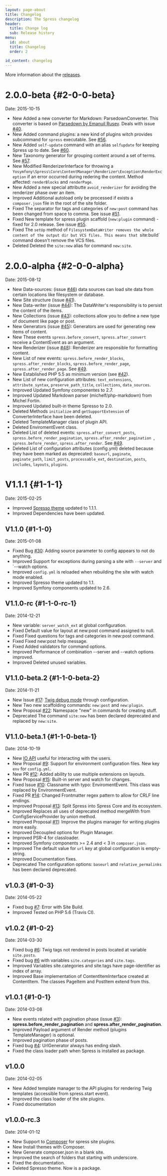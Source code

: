 ```yaml
---
layout: page-about
title: Changelog
description: The Spress changelog
header: 
  title: Change log
  sub: Release history
menu:
  id: about
  title: Changelog
  order: 2

id_content: changelog
---
```


More information about the [releases](https://github.com/yosymfony/Spress/releases).

# 2.0.0-beta {#2-0-0-beta}
Date: 2015-10-15

* <span class="label label-success">New</span> Added a new converter for Markdown: ParsedownConverter. This converter is based on [Parsedown by Emanuil Rusev](http://parsedown.org/). Deals with issue [#40](https://github.com/spress/Spress/issues/40).
* <span class="label label-success">New</span> Added command plugins: a new kind of plugins witch provides subcommand for `spress` executable. See [#56](https://github.com/spress/Spress/issues/56).
* <span class="label label-success">New</span> Added `self-update` command with an alias `selfupdate` for keeping Spress up to date. See [#60](https://github.com/spress/Spress/issues/60).
* <span class="label label-success">New</span> Taxonomy generator for grouping content around a set of terms. See [#57](https://github.com/spress/Spress/issues/57).
* <span class="label label-success">New</span> Modified RenderizerInterface for throwing a `Yosymfony\Spress\Core\ContentManager\Renderizer\Exception\RenderException` if an error occurred during redering the content. Method affected: `renderBlocks` and `renderPage`.
* <span class="label label-success">New</span> Added a new special attributte `avoid_renderizer` for avoiding the renderizer phase over an item.
* <span class="label label-primary">Improved</span> Additional autoload only be processed if exists a `composer.json` file in the root of the site folder.
* <span class="label label-default">Fixed</span> The separator for tags and categories of `new:post` command has been changed from space to comma. See issue [#51](https://github.com/spress/Spress/issues/51).
* <span class="label label-default">Fixed</span> New template for spress plugin scaffold (`new:plugin` command) - fixed for 2.0 release. See issue [#55](https://github.com/spress/Spress/issues/55).
* <span class="label label-default">Fixed</span> The `setUp` method of `FilesystemDataWriter removes the whole content of the output dir but VCS files. This means that `site:build` command doesn't remove the VCS files.
* <span class="label label-danger">Deleted</span> Deleted the `site:new` alias for command `new:site`.

# 2.0.0-alpha {#2-0-0-alpha}
Date: 2015-08-12

* <span class="label label-success">New</span> Data-sources: (issue [#46](https://github.com/spress/Spress/issues/46)) data sources can load site data from certain locations like filesystem or database.
* <span class="label label-success">New</span> Site structure (issue [#41](https://github.com/spress/Spress/issues/41)).
* <span class="label label-success">New</span> Data-writer (issue [#44](https://github.com/spress/Spress/issues/44)): The DataWriter's responsibility is to persist the content of the items.
* <span class="label label-success">New</span> Collections (issue [#43](https://github.com/spress/Spress/issues/43)): collections allow you to define a new type of document like page or post.
* <span class="label label-success">New</span> Generators (issue [#45](https://github.com/spress/Spress/issues/45)): Generators are used for generating new items of content.
* <span class="label label-success">New</span> These events `spress.before_convert`, `spress.after_convert` receive a ContentEvent as an argument.
* <span class="label label-success">New</span> Renderizer (issue [#48](https://github.com/spress/Spress/issues/48)): Renderizer are responsible for formatting content.
* <span class="label label-success">New</span> List of new events: `spress.before_render_blocks`, `spress.after_render_blocks`, `spress.before_render_page`, `spress.after_render_page`. See [#49](https://github.com/spress/Spress/issues/49).
* <span class="label label-success">New</span> Established PHP 5.5 as minimum version (see [#42](https://github.com/spress/Spress/issues/42)).
* <span class="label label-success">New</span> List of new configuration attributes: `text_extensions`, `attribute_syntax`, `preserve_path_title`, `collections`, `data_sources`.
* <span class="label label-primary">Improved</span> Updated Symfony componentes to 2.7.
* <span class="label label-primary">Improved</span> Updated Markdown parser (michelf/php-markdown) from Michel Fortin.
* <span class="label label-primary">Improved</span> Updated built-in theme Spresso to 2.0.
* <span class="label label-danger">Deleted</span> Methods `initialize` and `getSupportExtension` of ConverterInterface have been deleted.
* <span class="label label-danger">Deleted</span> TemplateManager class of plugin API.
* <span class="label label-danger">Deleted</span> EnviromentEvent class.
* <span class="label label-danger">Deleted</span> List of deleted events: `spress.after_convert_posts`, `spress.before_render_pagination`, `spress.after_render_pagination `, `spress.before_render`, `spress.after_render`. See [#49](https://github.com/spress/Spress/issues/49).
* <span class="label label-danger">Deleted</span> List of configuration attributes (config.yml) deleted because they have been marked as deprecated: `baseurl`, `paginate`, `paginate_path`, `limit_posts`, `processable_ext`, `destination`, `posts`, `includes`, `layouts`, `plugins`.

# V1.1.1 {#1-1-1}
Date: 2015-02-25

* <span class="label label-primary">Improved</span> [Spresso theme](https://github.com/yosymfony/Spress-theme-spresso/releases/tag/v1.1.1) updated to 1.1.1.
* <span class="label label-primary">Improved</span> Dependencies have been updated.

## V1.1.0 {#1-1-0}
Date: 2015-01-08

* <span class="label label-default">Fixed</span> Bug [#30](https://github.com/spress/Spress/issues/30): Adding source parameter to config appears to not do anything.
* <span class="label label-primary">Improved</span> Support for exceptions during parsing a site with `--server` and `--watch options.
* <span class="label label-primary">Improved</span> `config.yml` is reloaded when rebuilding the site with watch mode enabled.
* <span class="label label-primary">Improved</span> Spresso theme updated to 1.1.
* <span class="label label-primary">Improved</span> Symfony components updated to 2.6.

## V1.1.0-rc {#1-1-0-rc-1}
Date: 2014-12-21

* <span class="label label-success">New</span> variable: `server_watch_ext` at global configuration.
* <span class="label label-default">Fixed</span> Default value for layout at new:post command assigned to null.
* <span class="label label-default">Fixed</span> Fixed questions for tags and categories in new:post command.
* <span class="label label-default">Fixed</span> Fixed new:post help message.
* <span class="label label-default">Fixed</span> Added validators for command options.
* <span class="label label-primary">Improved</span> Performance of combination --server and --watch options improved.
* <span class="label label-primary">Improved</span> Deleted unused variables.

## V1.1.0-beta.2 {#1-1-0-beta-2}
Date: 2014-11-21

* <span class="label label-success">New</span> Issue [#17](https://github.com/spress/Spress/issues/17): 
[Twig debug mode](/news/2014/10/28/new-in-spress-1-1-debug-mode/) through configuration.
* <span class="label label-success">New</span> Two new scaffolding commands: `new:post` and `new:plugin`.
* <span class="label label-success">New</span> Proposal [#22](https://github.com/spress/Spress/issues/22): Namespace "new" in commands for creating stuff.
* <span class="label label-danger">Deprecated</span> The command `site:new` has been declared deprecated and replaced by `new:site`.

## V1.1.0-beta.1 {#1-1-0-beta-1}
Date: 2014-10-19

* <span class="label label-success">New</span> [IO API](/news/2014/05/11/new-in-spress-1-1-io-api/) useful for interacting with the users.
* <span class="label label-success">New</span> Proposal [#9](https://github.com/spress/Spress/issues/9): Support for environment configuration files. New key `env` for `config.yml`.
* <span class="label label-success">New</span> PR [#12](https://github.com/spress/Spress/issues/12): Added ability to use multiple extensions on layouts.
* <span class="label label-success">New</span> Proposal [#15](https://github.com/spress/Spress/issues/15): Built-in server and watch for changes.
* <span class="label label-default">Fixed</span> Issue [#10](https://github.com/spress/Spress/issues/10): Classname with typo: EnviromentEvent. This class was replaced by EnvironmentEvent.
* <span class="label label-default">Fixed</span> PR [#14](https://github.com/spress/Spress/issues/14): Changed Frontmatter regex pattern to allow for CRLF line endings.
* <span class="label label-primary">Improved</span> Proposal [#13](https://github.com/spress/Spress/issues/13): Split Spress into Spress Core and its ecosystem.
* <span class="label label-primary">Improved</span> Replaces all uses of deprecated method mergeWith from ConfigServiceProvider by union method.
* <span class="label label-primary">Improved</span> Proposal [#11](https://github.com/spress/Spress/issues/11): Improve the plugins manager for writing plugins more easily.
* <span class="label label-primary">Improved</span> Decoupled options for Plugin Manager.
* <span class="label label-primary">Improved</span> PSR-4 for classloader.
* <span class="label label-primary">Improved</span> Symfony components >= 2.4 and < 3 in `composer.json`.
* <span class="label label-primary">Improved</span> The default value for `url` key at global configuration is empty-string.
* <span class="label label-primary">Improved</span> Documentation fixes.
* <span class="label label-danger">Deprecated</span> The configuration options: `baseurl` and `relative_permalinks` has been declared  deprecated.

## v1.0.3 {#1-0-3}
Date: 2014-05-22

* <span class="label label-default">Fixed</span> bug [#7](https://github.com/yosymfony/Spress/issues/7): Error with Site Build.
* <span class="label label-primary">Improved</span> Tested on PHP 5.6 (Travis CI).

## v1.0.2 {#1-0-2}
Date: 2014-03-30

* <span class="label label-default">Fixed</span> bug [#6](https://github.com/yosymfony/Spress/issues/6): Twig tags not rendered in posts located at variable `site.posts`.
* <span class="label label-default">Fixed</span> bug [#6](https://github.com/yosymfony/Spress/issues/6) with variables `site.categories` and `site.tags`.
* <span class="label label-primary">Improved</span> Variables site.categories and site.tags have page-identifier as index of array.
* <span class="label label-primary">Improved</span> Base implementation of ContentItemInterface created at ContentItem. The classes PageItem and PostItem extend from this.



## v1.0.1 {#1-0-1}
Date: 2014-03-08

* <span class="label label-success">New</span> events related with pagination phase (issue [#3](https://github.com/yosymfony/Spress/issues/3)): **spress.before_render_pagination** and **spress.after_render_pagination**.
* <span class="label label-primary">Improved</span> Payload argument of Render method (plugins TemplateManager) is optional.
* <span class="label label-primary">Improved</span> pagination phase of posts.
* <span class="label label-default">Fixed</span> bug [#4](https://github.com/yosymfony/Spress/issues/4): UrlGenerator always has ending slash.
* <span class="label label-default">Fixed</span> the class loader path when Spress is installed as package.

## v1.0.0
Date: 2014-02-05

* <span class="label label-success">New</span> Added template manager to the API plugins for rendering Twig templates (accessible from spress.start event).
* <span class="label label-primary">Improved</span> the class loader of the site plugins.
* <span class="label label-default">Fixed</span> documentation

## v1.0.0-rc.3
Date: 2014-01-12

* <span class="label label-success">New</span> Support to [Composer](https://getcomposer.org/) for spress site plugins.
* <span class="label label-success">New</span> Install themes with Composer.
* <span class="label label-success">New</span> Generate composer.json in a blank site.
* <span class="label label-primary">Improved</span> the search of folders that starting with underscore.
* <span class="label label-default">Fixed</span> the documentation.
* <span class="label label-danger">Deleted</span> Spresso theme. Now is a package.
